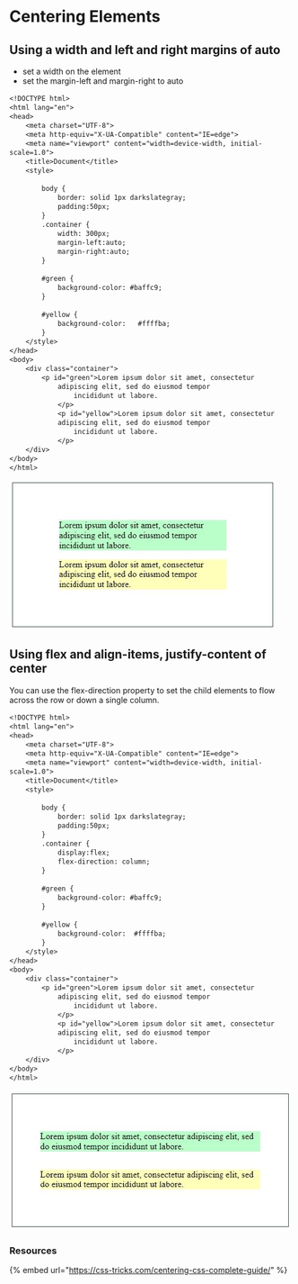 # Centering Elements

## Using a width and left and right margins of auto

* set a width on the element
* set the margin-left and margin-right to auto

```markup
<!DOCTYPE html>
<html lang="en">
<head>
    <meta charset="UTF-8">
    <meta http-equiv="X-UA-Compatible" content="IE=edge">
    <meta name="viewport" content="width=device-width, initial-scale=1.0">
    <title>Document</title>
    <style>

        body {
            border: solid 1px darkslategray;
            padding:50px;
        }
        .container {
            width: 300px;
            margin-left:auto;
            margin-right:auto;
        }

        #green {
            background-color: #baffc9;
        }

        #yellow {
            background-color:   #ffffba;
        }
    </style>
</head>
<body>
    <div class="container">
        <p id="green">Lorem ipsum dolor sit amet, consectetur 
            adipiscing elit, sed do eiusmod tempor 
                incididunt ut labore.
            </p>
            <p id="yellow">Lorem ipsum dolor sit amet, consectetur 
            adipiscing elit, sed do eiusmod tempor 
                incididunt ut labore.
            </p>
    </div>
</body>
</html>
```

![](../.gitbook/assets/image%20%28103%29.png)

## Using flex and align-items, justify-content of center

You can use the flex-direction property to set the child elements to flow across the row or down a single column.

```markup
<!DOCTYPE html>
<html lang="en">
<head>
    <meta charset="UTF-8">
    <meta http-equiv="X-UA-Compatible" content="IE=edge">
    <meta name="viewport" content="width=device-width, initial-scale=1.0">
    <title>Document</title>
    <style>

        body {
            border: solid 1px darkslategray;
            padding:50px;
        }
        .container {
            display:flex;
            flex-direction: column;
        }

        #green {
            background-color: #baffc9;
        }

        #yellow {
            background-color:  #ffffba;
        }
    </style>
</head>
<body>
    <div class="container">
        <p id="green">Lorem ipsum dolor sit amet, consectetur 
            adipiscing elit, sed do eiusmod tempor 
                incididunt ut labore.
            </p>
            <p id="yellow">Lorem ipsum dolor sit amet, consectetur 
            adipiscing elit, sed do eiusmod tempor 
                incididunt ut labore.
            </p>
    </div>
</body>
</html>
```

![](../.gitbook/assets/image%20%28161%29.png)

### Resources

{% embed url="https://css-tricks.com/centering-css-complete-guide/" %}



